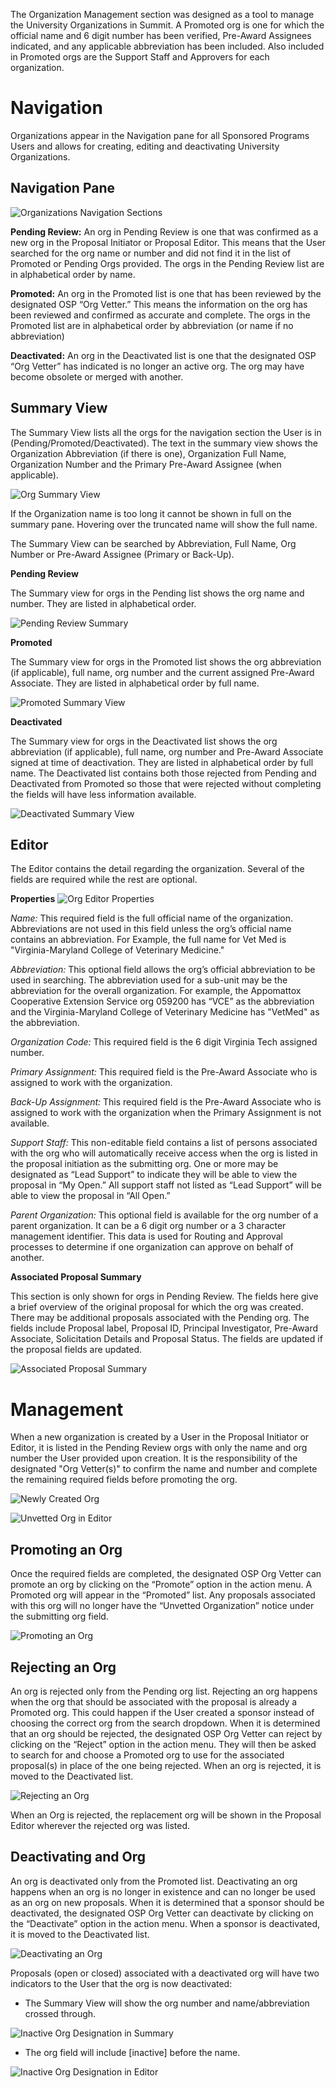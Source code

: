The Organization Management section was designed as a tool to manage the University Organizations in Summit.  A Promoted org is one for which the official name and 6 digit number has been verified, Pre-Award Assignees indicated, and any applicable abbreviation has been included.  Also included in Promoted orgs are the Support Staff and Approvers for each organization.

# Navigation
Organizations appear in the Navigation pane for all Sponsored Programs Users and allows for creating, editing and deactivating University Organizations.

## Navigation Pane
![Organizations Navigation Sections](../images/management/ManOrg_PromotedSummary.jpg)

**Pending Review:**
An org in Pending Review is one that was confirmed as a new org in the Proposal Initiator or Proposal Editor.  This means that the User searched for the org name or number and did not find it in the list of Promoted or Pending Orgs provided. The orgs in the Pending Review list are in alphabetical order by name.

**Promoted:**
An org in the Promoted list is one that has been reviewed by the designated OSP “Org Vetter.”  This means the information on the org has been reviewed and confirmed as accurate and complete.
The orgs in the Promoted list are in alphabetical order by abbreviation (or name if no abbreviation)

**Deactivated:**
An org in the Deactivated list is one that the designated OSP “Org Vetter” has indicated is no longer an active org.  The org may have become obsolete or merged with another.

## Summary View
The Summary View lists all the orgs for the navigation section the User is in (Pending/Promoted/Deactivated).  The text in the summary view shows the Organization Abbreviation (if there is one), Organization Full Name, Organization Number and the Primary Pre-Award Assignee (when applicable).

![Org Summary View](../images/management/ManOrg_SummaryView.jpg)

If the Organization name is too long it cannot be shown in full on the summary pane.  Hovering over the truncated name will show the full name.

The Summary View can be searched by Abbreviation, Full Name, Org Number or Pre-Award Assignee (Primary or Back-Up).

**Pending Review**

The Summary view for orgs in the Pending list shows the org name and number.  They are listed in alphabetical order.

![Pending Review Summary](../images/management/ManOrg_PendingSummary.jpg)

**Promoted**

The Summary view for orgs in the Promoted list shows the org abbreviation (if applicable), full name, org number and the current assigned Pre-Award Associate.  They are listed in alphabetical order by full name.

![Promoted Summary View](../images/management/ManOrg_PromotedSummary.jpg)

**Deactivated**

The Summary view for orgs in the Deactivated list shows the org abbreviation (if applicable), full name, org number and Pre-Award Associate signed at time of deactivation.  They are listed in alphabetical order by full name.  The Deactivated list contains both those rejected from Pending and Deactivated from Promoted so those that were rejected without completing the fields will have less information available.

![Deactivated Summary View](../images/management/ManOrg_DeactivatedSummary.jpg)

## Editor
The Editor contains the detail regarding the organization.  Several of the fields are required while the rest are optional.

**Properties**
![Org Editor Properties](../images/management/ManOrg_Properties.jpg)

*Name:*
This required field is the full official name of the organization.  Abbreviations are not used in this field unless the org’s official name contains an abbreviation.  For Example, the full name for Vet Med is "Virginia-Maryland College of Veterinary Medicine."

*Abbreviation:*
This optional field allows the org’s official abbreviation to be used in searching.  The abbreviation used for a sub-unit may be the abbreviation for the overall organization.  For example, the Appomattox Cooperative Extension Service org 059200 has “VCE” as the abbreviation and the Virginia-Maryland College of Veterinary Medicine has "VetMed" as the abbreviation.

*Organization Code:*
This required field is the 6 digit Virginia Tech assigned number.

*Primary Assignment:*
This required field is the Pre-Award Associate who is assigned to work with the organization.

*Back-Up Assignment:*
This required field is the Pre-Award Associate who is assigned to work with the organization when the Primary Assignment is not available.

*Support Staff:*
This non-editable field contains a list of persons associated with the org who will automatically receive access when the org is listed in the proposal initiation as the submitting org.  One or more may be designated as “Lead Support” to indicate they will be able to view the proposal in “My Open.”  All support staff not listed as “Lead Support” will be able to view the proposal in “All Open.”

*Parent Organization:*
This optional field is available for the org number of a parent organization.  It can be a 6 digit org number or a 3 character management identifier.  This data is used for Routing and Approval processes to determine if one organization can approve on behalf of another.

**Associated Proposal Summary**

This section is only shown for orgs in Pending Review.  The fields here give a brief overview of the original proposal for which the org was created.  There may be additional proposals associated with the Pending org.  The fields include Proposal label, Proposal ID, Principal Investigator, Pre-Award Associate, Solicitation Details and Proposal Status.   The fields are updated if the proposal fields are updated.

![Associated Proposal Summary](../images/management/ManOrg_PropSummary.jpg)

# Management
When a new organization is created by a User in the Proposal Initiator or Editor, it is listed in the Pending Review orgs with only the name and org number the User provided upon creation.  It is the responsibility of the designated "Org Vetter(s)" to confirm the name and number and complete the remaining required fields before promoting the org.

![Newly Created Org](../images/management/ManOrg_NewlyCreated.jpg)

![Unvetted Org in Editor](../images/management/ManOrg_Unvetted.jpg)

## Promoting an Org
Once the required fields are completed, the designated OSP Org Vetter can promote an org by clicking on the “Promote” option in the action menu.  A Promoted org will appear in the “Promoted” list.  Any proposals associated with this org will no longer have the “Unvetted Organization” notice under the submitting org field.

![Promoting an Org](../images/management/ManOrg_Promote.jpg)

## Rejecting an Org
An org is rejected only from the Pending org list.  Rejecting an org happens when the org that should be associated with the proposal is already a Promoted org.  This could happen if the User created a sponsor instead of choosing the correct org from the search dropdown.  When it is determined that an org should be rejected, the designated OSP Org Vetter can reject by clicking on the “Reject” option in the action menu.  They will then be asked to search for and choose a Promoted org to use for the associated proposal(s) in place of the one being rejected.  When an org is rejected, it is moved to the Deactivated list.

![Rejecting an Org](../images/management/ManOrg_Rejecting.jpg)

When an Org is rejected, the replacement org will be shown in the Proposal Editor wherever the rejected org was listed.

## Deactivating and Org
An org is deactivated only from the Promoted list.  Deactivating an org happens when an org is no longer in existence and can no longer be used as an org on new proposals.  When it is determined that a sponsor should be deactivated, the designated OSP Org Vetter can deactivate by clicking on the “Deactivate” option in the action menu.  When a sponsor is deactivated, it is moved to the Deactivated list.

![Deactivating an Org](../images/management/ManOrg_Deactivate.jpg)

Proposals (open or closed) associated with a deactivated org will have two indicators to the User that the org is now deactivated:

- The Summary View will show the org number and name/abbreviation crossed through.

![Inactive Org Designation in Summary](../images/management/ManOrg_InactiveInSummary.jpg)

- The org field will include [inactive] before the name.

![Inactive Org Designation in Editor](../images/management/ManOrg_InactiveInEditor.jpg)
